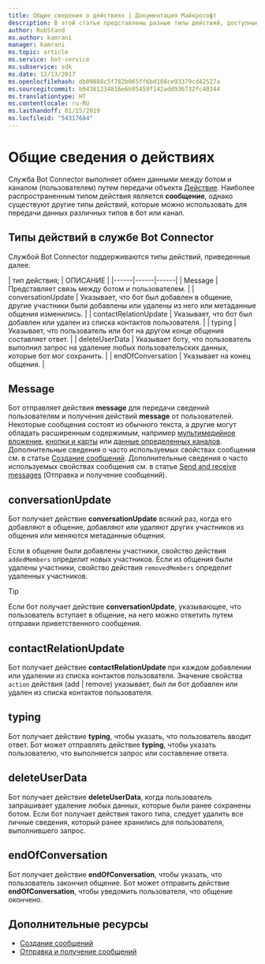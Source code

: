 ```yaml
---
title: Общие сведения о действиях | Документация Майкрософт
description: В этой статье представлены разные типы действий, доступные в службе Bot Connector.
author: RobStand
ms.author: kamrani
manager: kamrani
ms.topic: article
ms.service: bot-service
ms.subservice: sdk
ms.date: 12/13/2017
ms.openlocfilehash: db09888c5f782b065ff6bd108ce93379cd42527a
ms.sourcegitcommit: b94361234816e6b95459f142add936732fc40344
ms.translationtype: HT
ms.contentlocale: ru-RU
ms.lasthandoff: 01/15/2019
ms.locfileid: "54317684"
---
```

# <a name="activities-overview"></a>Общие сведения о действиях

Служба Bot Connector выполняет обмен данными между ботом и каналом (пользователем) путем передачи объекта [Действие][Activity]. Наиболее распространенным типом действия является **сообщение**, однако существуют другие типы действий, которые можно использовать для передачи данных различных типов в бот или канал. 

## <a name="activity-types-in-the-bot-connector-service"></a>Типы действий в службе Bot Connector

Службой Bot Connector поддерживаются типы действий, приведенные далее.

| тип действия; | ОПИСАНИЕ |
|------|------|------|
| Message | Представляет связь между ботом и пользователем. |
| conversationUpdate | Указывает, что бот был добавлен в общение, другие участники были добавлены или удалены из него или метаданные общения изменились. |
| contactRelationUpdate | Указывает, что бот был добавлен или удален из списка контактов пользователя. |
| typing | Указывает, что пользователь или бот на другом конце общения составляет ответ. | 
| deleteUserData | Указывает боту, что пользователь выполнил запрос на удаление любых пользовательских данных, которые бот мог сохранить. |
| endOfConversation | Указывает на конец общения. |

## <a name="message"></a>Message

Бот отправляет действия **message** для передачи сведений пользователям и получения действий **message** от пользователей. Некоторые сообщения состоят из обычного текста, а другие могут обладать расширенным содержимым, например [мультимедийное вложение](bot-framework-rest-connector-add-media-attachments.md), [кнопки и карты](bot-framework-rest-connector-add-rich-cards.md) или [данные определенных каналов](bot-framework-rest-connector-channeldata.md). Дополнительные сведения о часто используемых свойствах сообщения см. в статье [Создание сообщений](bot-framework-rest-connector-create-messages.md). Дополнительные сведения о часто используемых свойствах сообщения см. в статье [Send and receive messages](bot-framework-rest-connector-send-and-receive-messages.md) (Отправка и получение сообщений). 

## <a name="conversationupdate"></a>conversationUpdate

Бот получает действие **conversationUpdate** всякий раз, когда его добавляют в общение, добавляют или удаляют других участников из общения или меняются метаданные общения. 

Если в общение были добавлены участники, свойство действия `addedMembers` определит новых участников. Если из общения были удалены участники, свойство действия `removedMembers` определит удаленных участников. 

> [!TIP]
> Если бот получает действие **conversationUpdate**, указывающее, что пользователь вступает в общение, на него можно ответить путем отправки приветственного сообщения. 

## <a name="contactrelationupdate"></a>contactRelationUpdate

Бот получает действие **contactRelationUpdate** при каждом добавлении или удалении из списка контактов пользователя. Значение свойства `action` действия (add | remove) указывает, был ли бот добавлен или удален из списка контактов пользователя.

## <a name="typing"></a>typing

Бот получает действие **typing**, чтобы указать, что пользователь вводит ответ. Бот может отправлять действие **typing**, чтобы указать пользователю, что выполняется запрос или составление ответа. 

## <a name="deleteuserdata"></a>deleteUserData

Бот получает действие **deleteUserData**, когда пользователь запрашивает удаление любых данных, которые были ранее сохранены ботом. Если бот получает действия такого типа, следует удалить все личные сведения, который ранее хранились для пользователя, выполнившего запрос.

## <a name="endofconversation"></a>endOfConversation 

Бот получает действие **endOfConversation**, чтобы указать, что пользователь закончил общение. Бот может отправить действие **endOfConversation**, чтобы уведомить пользователя, что общение окончено. 

## <a name="additional-resources"></a>Дополнительные ресурсы

- [Создание сообщений](bot-framework-rest-connector-create-messages.md)
- [Отправка и получение сообщений](bot-framework-rest-connector-send-and-receive-messages.md)

[Activity]: bot-framework-rest-connector-api-reference.md#activity-object
